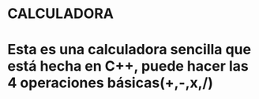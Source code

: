 # CALCULADORA

# Esta es una calculadora sencilla que está hecha en C++, puede hacer las 4 operaciones básicas(+,-,x,/)
